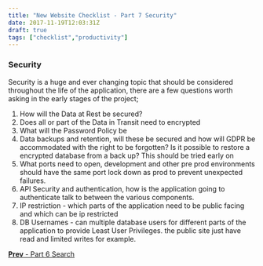 ```yaml
---
title: "New Website Checklist - Part 7 Security"
date: 2017-11-19T12:03:31Z
draft: true
tags: ["checklist","productivity"]
---
```



### Security

Security is a huge and ever changing topic that should be considered throughout the life of the application, there are a few questions worth asking in the early stages of the project;

1. How will the Data at Rest be secured?
2. Does all or part of the Data in Transit need to encrypted
3. What will the Password Policy be
4. Data backups and retention, will these be secured and how will GDPR be accommodated with the right to be forgotten? Is it possible to restore a encrypted database from a back up? This should be tried early on
5. What ports need to open, development and other pre prod environments should have the same port lock down as prod to prevent unexpected failures.
6. API Security and authentication, how is the application going to authenticate talk to between the various components.
7. IP restriction - which parts of the application need to be public facing and which can be ip restricted
8. DB Usernames - can multiple database users for different parts of the application to provide Least User Privileges. the public site just have read and limited writes for example.

[**Prev** - Part 6 Search](/posts/checklist-new-website-search/)